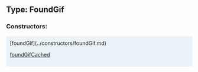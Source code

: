 ## Type: FoundGif  

### Constructors:

<style>
.container {
    width: auto;
    overflow-x: auto;
    white-space: nowrap;
    background: #ecf3f8;
    padding: 10px;
}
</style>
<div class="container">
[foundGif](../constructors/foundGif.md)  

[foundGifCached](../constructors/foundGifCached.md)  

</div>